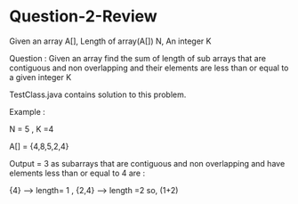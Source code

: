 # Question-2-Review

Given an array A[], Length of array(A[]) N, An integer K

Question : Given an array find the sum of length of sub arrays that are contiguous and non overlapping and their elements 
are less than or equal to a given integer K

TestClass.java contains solution to this problem.

Example : 

N = 5 , K =4

A[] = {4,8,5,2,4}

Output = 3
as subarrays that are contiguous and non overlapping and have elements less than or equal to 4 are :

{4} --> length= 1 , {2,4} --> length =2  so, (1+2)
